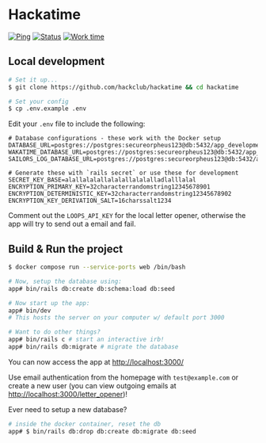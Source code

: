 # Hackatime

[![Ping](https://status.hackatime.hackclub.com/api/badge/1/ping)](https://status.hackatime.hackclub.com/status/hackatime)
[![Status](https://status.hackatime.hackclub.com/api/badge/1/status)](https://status.hackatime.hackclub.com/status/hackatime)
[![Work time](https://hackatime-badge.hackclub.com/U0C7B14Q3/harbor)](https://hackatime-badge.hackclub.com)

## Local development

```sh
# Set it up...
$ git clone https://github.com/hackclub/hackatime && cd hackatime

# Set your config
$ cp .env.example .env
```

Edit your `.env` file to include the following:

```env
# Database configurations - these work with the Docker setup
DATABASE_URL=postgres://postgres:secureorpheus123@db:5432/app_development
WAKATIME_DATABASE_URL=postgres://postgres:secureorpheus123@db:5432/app_development
SAILORS_LOG_DATABASE_URL=postgres://postgres:secureorpheus123@db:5432/app_development

# Generate these with `rails secret` or use these for development
SECRET_KEY_BASE=alallalalallalalallalalalladlalllalal
ENCRYPTION_PRIMARY_KEY=32characterrandomstring12345678901
ENCRYPTION_DETERMINISTIC_KEY=32characterrandomstring12345678902
ENCRYPTION_KEY_DERIVATION_SALT=16charssalt1234
```

Comment out the `LOOPS_API_KEY` for the local letter opener, otherwise the app will try to send out a email and fail.

## Build & Run the project

```sh
$ docker compose run --service-ports web /bin/bash

# Now, setup the database using:
app# bin/rails db:create db:schema:load db:seed

# Now start up the app:
app# bin/dev
# This hosts the server on your computer w/ default port 3000

# Want to do other things?
app# bin/rails c # start an interactive irb!
app# bin/rails db:migrate # migrate the database
```

You can now access the app at <http://localhost:3000/>

Use email authentication from the homepage with `test@example.com` or create a new user (you can view outgoing emails at [http://localhost:3000/letter_opener](http://localhost:3000/letter_opener))!

Ever need to setup a new database?

```sh
# inside the docker container, reset the db
app# $ bin/rails db:drop db:create db:migrate db:seed
```
